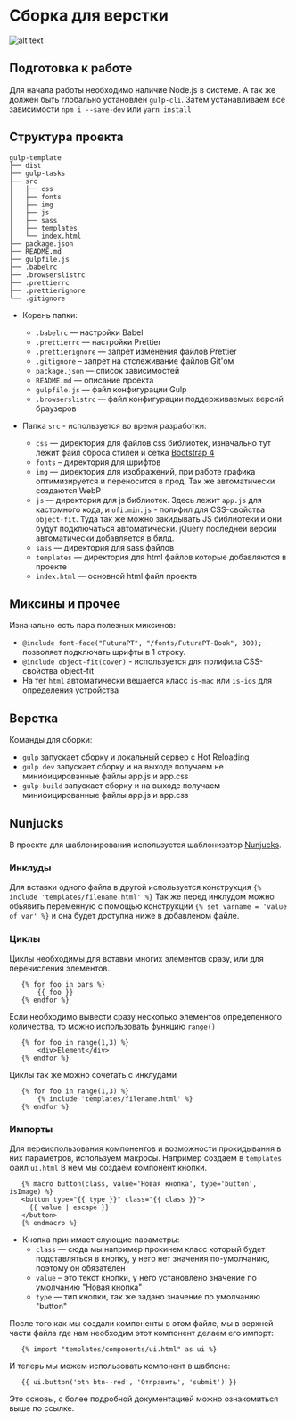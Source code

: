 # Сборка для верстки
![alt text](https://badgen.net/github/release/webzlodimir/gulp-template "Releases")

## Подготовка к работе

Для начала работы необходимо наличие Node.js в системе. А так же должен быть глобально установлен `gulp-cli`.
Затем устанавливаем все зависимости `npm i --save-dev` или `yarn install`

## Структура проекта

```
gulp-template
├── dist
├── gulp-tasks
├── src
│   ├── css
│   ├── fonts
│   ├── img
│   ├── js
│   ├── sass
│   ├── templates
│   └── index.html
├── package.json
├── README.md
├── gulpfile.js
├── .babelrc
├── .browserslistrc
├── .prettierrc
├── .prettierignore
└── .gitignore
```

* Корень папки:
    * ```.babelrc``` — настройки Babel
    * ```.prettierrc``` — настройки Prettier
    * ```.prettierignore``` — запрет изменения файлов Prettier
    * ```.gitignore``` – запрет на отслеживание файлов Git'ом
    * ```package.json``` — список зависимостей
    * ```README.md``` — описание проекта
    * ```gulpfile.js``` — файл конфигурации Gulp
    * ```.browserslistrc``` — файл конфигурации поддерживаемых версий браузеров
    
* Папка ```src``` - используется во время разработки:
    * ```css``` — директория для файлов css библиотек, изначально тут лежит файл сброса стилей и сетка [Bootstrap 4](https://getbootstrap.com/)
    * ```fonts``` – директория для шрифтов
    * ```img``` — директория для изображений, при работе графика оптимизируется и переносится в прод. Так же автоматически создаются WebP
    * ```js``` — директория для js библиотек. Здесь  лежит `app.js` для кастомного кода, и `ofi.min.js` - полифил для CSS-свойства `object-fit`. Туда так же можно закидывать JS библиотеки и они будут подключаться автоматически. jQuery последней версии автоматически добавляется в билд.
    * ```sass``` — директория для sass файлов
    * ```templates``` — директория для html файлов которые добавляются в проекте
    * ```index.html``` — основной html файл проекта

## Миксины и прочее
Изначально есть пара полезных миксинов:
 - `@include font-face("FuturaPT", "/fonts/FuturaPT-Book", 300);` - позволяет подключать шрифты в 1 строку.
 - `@include object-fit(cover)` - используется для полифила CSS-свойства object-fit
 - На тег `html` автоматически вешается класс `is-mac` или `is-ios` для определения устройства
 
 ## Верстка
Команды для сборки:
 - `gulp` запускает сборку и локальный сервер с Hot Reloading
 - `gulp dev` запускает сборку и на выходе получаем не минифицированные  файлы app.js и app.css
 - `gulp build` запускает сборку и на выходе получаем минифицированные файлы app.js и app.css
 
 ## Nunjucks
 В проекте для шаблонирования используется шаблонизатор [Nunjucks](https://mozilla.github.io/nunjucks/templating.html).
 
 ### Инклуды
 Для вставки одного файла в другой используется конструкция ```{% include 'templates/filename.html' %}```
 Так же перед инклудом можно обьявить переменную с помощью конструкции ```{% set varname = 'value of var' %}``` и она будет доступна ниже в добавленом файле.
 
 ### Циклы
 Циклы необходимы для вставки многих элементов сразу, или для перечисления элементов.
 ```
    {% for foo in bars %}
        {{ foo }}
    {% endfor %}
 ```

 Если необходимо вывести сразу несколько элементов определенного количества, то можно использовать функцию ```range()```
 ```
    {% for foo in range(1,3) %}
        <div>Element</div>
    {% endfor %}
 ```
 Циклы так же можно сочетать с инклудами
 ```
    {% for foo in range(1,3) %}
        {% include 'templates/filename.html' %}
    {% endfor %}
 ```

 ### Импорты
 Для переиспользования компонентов и возможности прокидывания в них параметров, используем макросы. Например создаем в ```templates``` файл ```ui.html```
 В нем мы создаем компонент кнопки.
 ```
    {% macro button(class, value='Новая кнопка', type='button', isImage) %}
    <button type="{{ type }}" class="{{ class }}">
      {{ value | escape }}
    </button>
    {% endmacro %}
 ```
 * Кнопка принимает слующие параметры:
     * ```class``` — сюда мы например прокинем класс который будет подставляться в кнопку, у него нет значения по-умолчанию, поэтому он обязателен
     * ```value``` – это текст кнопки, у него установлено значение по умолчанию "Новая кнопка"
     * ```type``` — тип кнопки, так же задано значение по умолчанию "button"
     
 После того как мы создали компоненты в этом файле, мы в верхней части файла где нам необходим этот компонент делаем его импорт:
 
 ```
    {% import "templates/components/ui.html" as ui %}
 ```

 И теперь мы можем использовать компонент в шаблоне:
 ```
    {{ ui.button('btn btn--red', 'Отправить', 'submit') }}
 ```

Это основы, с более подробной документацией можно ознакомиться выше по ссылке.